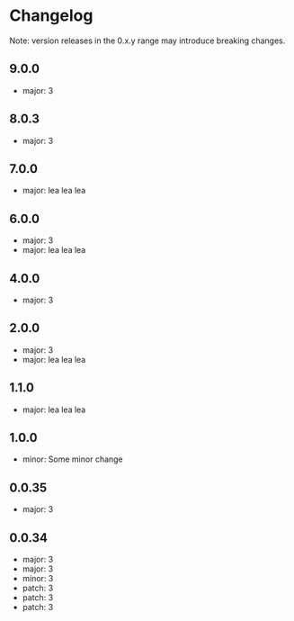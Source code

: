 # Changelog
Note: version releases in the 0.x.y range may introduce breaking changes.

## 9.0.0

- major: 3 

## 8.0.3

- major: 3 

## 7.0.0

- major: lea lea lea 

## 6.0.0

- major: 3 
- major: lea lea lea 

## 4.0.0

- major: 3 

## 2.0.0

- major: 3 
- major: lea lea lea 

## 1.1.0

- major: lea lea lea 

## 1.0.0

- minor: Some minor change

## 0.0.35

- major: 3 

## 0.0.34

- major: 3 
- major: 3 
- minor: 3 
- patch: 3 
- patch: 3 
- patch: 3 
